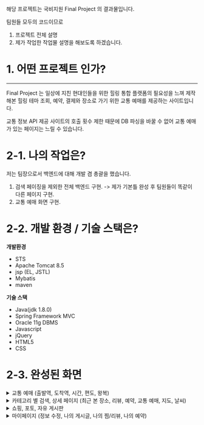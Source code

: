 해당 프로젝트는 국비지원 Final Project 의 결과물입니다.

팀원들 모두의 코드이므로

  1. 프로젝트 전체 설명
  2. 제가 작업한 작업물 설명을 해보도록 하겠습니다.
  
# 1. 어떤 프로젝트 인가?
***
Final Project 는 일상에 지친 현대인들을 위한 힐링 통합 플랫폼의 
필요성을 느껴 제작해본 힐링 테마 조회, 예약, 결제와 
장소로 가기 위한 교통 예매를 제공하는 사이트입니다.

교통 정보 API 제공 사이트의 호출 횟수 제한 때문에 
DB 파싱을 바꿀 수 없어 교통 예매가 있는 페이지는 
느릴 수 있습니다.

# 2-1. 나의 작업은?

저는 팀장으로서 백엔드에 대해 개발 겸 총괄을 했습니다.
  1. 검색 페이징을 제외한 전체 백엔드 구현. 
    -> 제가 기본틀 완성 후 팀원들이 똑같이 다른 페이지 구현.
  2. 교통 예매 화면 구현.
  
# 2-2. 개발 환경 / 기술 스택은?

**개발환경**
  
  * STS
  * Apache Tomcat 8.5
  * jsp (EL, JSTL)
  * Mybatis
  * maven
  
**기술 스택**

  * Java(jdk 1.8.0)
  * Spring Framework MVC
  * Oracle 11g DBMS
  * Javascript
  * jQuery
  * HTML5
  * CSS
  
# 2-3. 완성된 화면

<details>
<summary>교통 예매 (출발역, 도착역, 시간, 편도, 왕복)</summary>
  <div><img src="https://user-images.githubusercontent.com/93322974/229851037-9aa623a7-4722-4fe8-9d74-26f7200d46c2.png"></div>
</details>

<details>
<summary>카테고리 별 검색, 상세 페이지 (최근 본 장소, 리뷰, 예약, 교통 예매, 지도, 날씨)</summary>
  <div><img src="https://user-images.githubusercontent.com/93322974/229851430-415d5e1d-c7bf-4da7-8278-055d9e0529d7.png"></div>
  <div><img src="https://user-images.githubusercontent.com/93322974/229851477-8fc5f69b-9754-4508-87cd-179369b52bfe.png"></div>
  <div><img src="https://user-images.githubusercontent.com/93322974/229851731-f90943bb-d078-4c79-902f-99929da1fbce.png"></div>
</details>

<details>
<summary>쇼핑, 포토, 자유 게시판</summary>
  <div><img src="https://user-images.githubusercontent.com/93322974/229851948-7272b5ca-1f05-4efb-9819-7ab330872de1.png"></div>
  <div><img src="https://user-images.githubusercontent.com/93322974/229852094-c071cc3b-35a9-45db-84e7-4ca43b778cda.png"></div>
</details>

<details>
<summary>마이페이지 (정보 수정, 나의 게시글, 나의 찜/리뷰, 나의 예약)</summary>
  <div><img src="https://user-images.githubusercontent.com/93322974/229852295-f37cc3aa-3153-4ca2-a473-aea09b142c29.png"></div>
  <div><img src="https://user-images.githubusercontent.com/93322974/229852436-8725b331-75f4-4004-bfad-2978a3d90672.png"></div>
</details>
